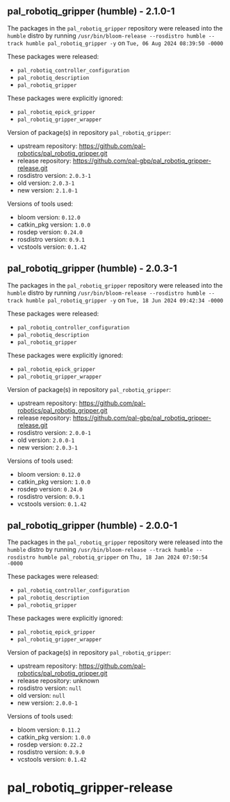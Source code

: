 ## pal_robotiq_gripper (humble) - 2.1.0-1

The packages in the `pal_robotiq_gripper` repository were released into the `humble` distro by running `/usr/bin/bloom-release --rosdistro humble --track humble pal_robotiq_gripper -y` on `Tue, 06 Aug 2024 08:39:50 -0000`

These packages were released:
- `pal_robotiq_controller_configuration`
- `pal_robotiq_description`
- `pal_robotiq_gripper`

These packages were explicitly ignored:
- `pal_robotiq_epick_gripper`
- `pal_robotiq_gripper_wrapper`

Version of package(s) in repository `pal_robotiq_gripper`:

- upstream repository: https://github.com/pal-robotics/pal_robotiq_gripper.git
- release repository: https://github.com/pal-gbp/pal_robotiq_gripper-release.git
- rosdistro version: `2.0.3-1`
- old version: `2.0.3-1`
- new version: `2.1.0-1`

Versions of tools used:

- bloom version: `0.12.0`
- catkin_pkg version: `1.0.0`
- rosdep version: `0.24.0`
- rosdistro version: `0.9.1`
- vcstools version: `0.1.42`


## pal_robotiq_gripper (humble) - 2.0.3-1

The packages in the `pal_robotiq_gripper` repository were released into the `humble` distro by running `/usr/bin/bloom-release --rosdistro humble --track humble pal_robotiq_gripper -y` on `Tue, 18 Jun 2024 09:42:34 -0000`

These packages were released:
- `pal_robotiq_controller_configuration`
- `pal_robotiq_description`
- `pal_robotiq_gripper`

These packages were explicitly ignored:
- `pal_robotiq_epick_gripper`
- `pal_robotiq_gripper_wrapper`

Version of package(s) in repository `pal_robotiq_gripper`:

- upstream repository: https://github.com/pal-robotics/pal_robotiq_gripper.git
- release repository: https://github.com/pal-gbp/pal_robotiq_gripper-release.git
- rosdistro version: `2.0.0-1`
- old version: `2.0.0-1`
- new version: `2.0.3-1`

Versions of tools used:

- bloom version: `0.12.0`
- catkin_pkg version: `1.0.0`
- rosdep version: `0.24.0`
- rosdistro version: `0.9.1`
- vcstools version: `0.1.42`


## pal_robotiq_gripper (humble) - 2.0.0-1

The packages in the `pal_robotiq_gripper` repository were released into the `humble` distro by running `/usr/bin/bloom-release --track humble --rosdistro humble pal_robotiq_gripper` on `Thu, 18 Jan 2024 07:50:54 -0000`

These packages were released:
- `pal_robotiq_controller_configuration`
- `pal_robotiq_description`
- `pal_robotiq_gripper`

These packages were explicitly ignored:
- `pal_robotiq_epick_gripper`
- `pal_robotiq_gripper_wrapper`

Version of package(s) in repository `pal_robotiq_gripper`:

- upstream repository: https://github.com/pal-robotics/pal_robotiq_gripper.git
- release repository: unknown
- rosdistro version: `null`
- old version: `null`
- new version: `2.0.0-1`

Versions of tools used:

- bloom version: `0.11.2`
- catkin_pkg version: `1.0.0`
- rosdep version: `0.22.2`
- rosdistro version: `0.9.0`
- vcstools version: `0.1.42`


# pal_robotiq_gripper-release
